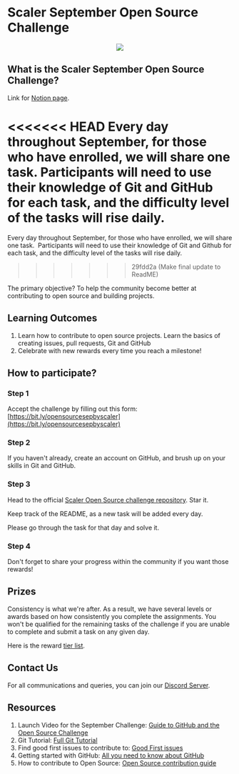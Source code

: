 # Scaler September Open Source Challenge

<a href="https://discord.com/invite/scaler">
  <p align="center">
    <img src="https://user-images.githubusercontent.com/19529592/187837662-ed1d9753-11bf-48dd-86ce-f5683a55d990.png" />
  </p>
</a>

## What is the Scaler September Open Source Challenge?
Link for [Notion page](https://scalerdiscord.notion.site/scalerdiscord/Open-Source-September-Scaler-Discord-Community-f9306c7dc15a464ba1b6ea7ee30cdf0d).

<<<<<<< HEAD
Every day throughout September, for those who have enrolled, we will share one task.
Participants will need to use their knowledge of Git and GitHub for each task, and the difficulty level of the tasks will rise daily.
=======
Every day throughout September, for those who have enrolled, we will share one task. 
Participants will need to use their knowledge of Git and Github for each task, and the difficulty level of the tasks will rise daily.
>>>>>>> 29fdd2a (Make final update to ReadME)

The primary objective? To help the community become better at contributing to open source and building projects.

## Learning Outcomes
1. Learn how to contribute to open source projects. Learn the basics of creating issues, pull requests, Git and GitHub
2. Celebrate with new rewards every time you reach a milestone!

## How to participate?

### Step 1

Accept the challenge by filling out this form: [https://bit.ly/opensourcesepbyscaler](https://bit.ly/opensourcesepbyscaler)

### Step 2

If you haven't already, create an account on GitHub, and brush up on your skills in Git and GitHub.

### Step 3

Head to the official [Scaler Open Source challenge repository](https://github.com/scaleracademy/scaler-september-open-source-challenge/). Star it.

Keep track of the README, as a new task will be added every day.

Please go through the task for that day and solve it.

### Step 4

Don't forget to share your progress within the community if you want those rewards!

## Prizes
Consistency is what we're after. As a result, we have several levels or awards based on how consistently you complete the assignments.
You won't be qualified for the remaining tasks of the challenge if you are unable to complete and submit a task on any given day.

Here is the reward [tier list](https://scalerdiscord.notion.site/3eabe9a1900c4b8685ae55acb5c33cbe?v=001e8d4c287f4d96bae935c5d45de521).

## Contact Us
For all communications and queries, you can join our [Discord Server](https://discord.com/invite/scaler).

## Resources
1. Launch Video for the September Challenge: [Guide to GitHub and the Open Source Challenge](https://youtu.be/70nx_YxE56Q)
2. Git Tutorial: [Full Git Tutorial](https://www.youtube.com/watch?v=ZtfZGVQWjew)
3. Find good first issues to contribute to: [Good First issues](https://goodfirstissue.dev/)
4. Getting started with GitHub: [All you need to know about GitHub](https://www.youtube.com/watch?v=8WYXWs96xxc)
5. How to contribute to Open Source: [Open Source contribution guide](https://www.youtube.com/watch?v=ABty2r3nDyU)
